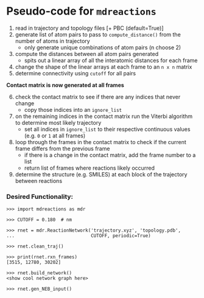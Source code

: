 # Pseudo-code for `mdreactions`

1. read in trajectory and topology files [+ PBC (default=True)]
2. generate list of atom pairs to pass to `compute_distance()` from the number of atoms in trajectory
    - only generate unique combinations of atom pairs (n choose 2)
3. compute the distances between all atom pairs generated
    - spits out a linear array of all the interatomic distances for each frame
4. change the shape of the linear arrays at each frame to an `n x n` matrix
5. determine connectivity using `cutoff` for all pairs

**Contact matrix is now generated at all frames**

6. check the contact matrix to see if there are any indices that never change
    - copy those indices into an `ignore_list`
7. on the remaining indices in the contact matrix run the Viterbi algorithm to determine most likely trajectory
    - set all indices in `ignore_list` to their respective continuous values (e.g. `0` or `1` at all frames)
8. loop through the frames in the contact matrix to check if the current frame differs from the previous frame
    - if there is a change in the contact matrix, add the frame number to a list
    - return list of frames where reactions likely occurred
9. determine the structure (e.g. SMILES) at each block of the trajectory between reactions


### Desired Functionality:
```
>>> import mdreactions as mdr

>>> CUTOFF = 0.180  # nm

>>> rnet = mdr.ReactionNetwork('trajectory.xyz', 'topology.pdb',
...                            CUTOFF, periodic=True)

>>> rnet.clean_traj()

>>> print(rnet.rxn_frames)
[3515, 12780, 30202]

>>> rnet.build_network()
<show cool network graph here>

>>> rnet.gen_NEB_input()
```
